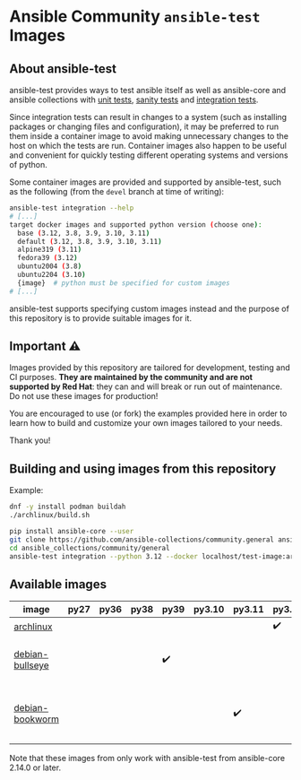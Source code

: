 # Ansible Community `ansible-test` Images

## About ansible-test

ansible-test provides ways to test ansible itself as well as ansible-core and ansible collections with [unit tests](https://docs.ansible.com/ansible/latest/dev_guide/testing_units.html#testing-units), [sanity tests](https://docs.ansible.com/ansible/latest/dev_guide/testing_sanity.html#testing-sanity) and [integration tests](https://docs.ansible.com/ansible/latest/dev_guide/testing_integration.html#testing-integration).

Since integration tests can result in changes to a system (such as installing packages or changing files and configuration), it may be preferred to run them inside a container image to avoid making unnecessary changes to the host on which the tests are run.
Container images also happen to be useful and convenient for quickly testing different operating systems and versions of python.

Some container images are provided and supported by ansible-test, such as the following (from the `devel` branch at time of writing):

```bash
ansible-test integration --help
# [...]
target docker images and supported python version (choose one):
  base (3.12, 3.8, 3.9, 3.10, 3.11)
  default (3.12, 3.8, 3.9, 3.10, 3.11)
  alpine319 (3.11)
  fedora39 (3.12)
  ubuntu2004 (3.8)
  ubuntu2204 (3.10)
  {image}  # python must be specified for custom images
# [...]
```

ansible-test supports specifying custom images instead and the purpose of this repository is to provide suitable images for it.

## Important ⚠️

Images provided by this repository are tailored for development, testing and CI purposes.
**They are maintained by the community and are not supported by Red Hat**: they can and will break or run out of maintenance.
Do not use these images for production!

You are encouraged to use (or fork) the examples provided here in order to learn how to build and customize your own images tailored to your needs.

Thank you!

## Building and using images from this repository

Example:

```bash
dnf -y install podman buildah
./archlinux/build.sh

pip install ansible-core --user
git clone https://github.com/ansible-collections/community.general ansible_collections/community/general
cd ansible_collections/community/general
ansible-test integration --python 3.12 --docker localhost/test-image:archlinux ini_file
```

## Available images

| image             | py27 | py36 | py38 | py39 | py3.10 | py3.11 | py3.12 | Notes                                       |
|-------------------|------|------|------|------|--------|--------|--------|---------------------------------------------|
| [archlinux]       |      |      |      |      |        |        |   ✔️    |                                             |
| [debian-bullseye] |      |      |      |  ✔️   |        |        |        | Based on [ubuntu2004 ansible-test image]    |
| [debian-bookworm] |      |      |      |      |        |   ✔️    |        | Based on debian-bullseye ansible-test image |


Note that these images from only work with ansible-test from ansible-core 2.14.0 or later.

[archlinux]: https://quay.io/ansible-community/test-image:archlinux
[debian-bullseye]: https://quay.io/ansible-community/test-image:debian-bullseye
[debian-bookworm]: https://quay.io/ansible-community/test-image:debian-bookworm

[ubuntu2004 ansible-test image]: https://github.com/ansible/distro-test-containers/blob/c4fe28818f5a33b675652637e3057bafe50039ee/ubuntu2004-test-container/Dockerfile
